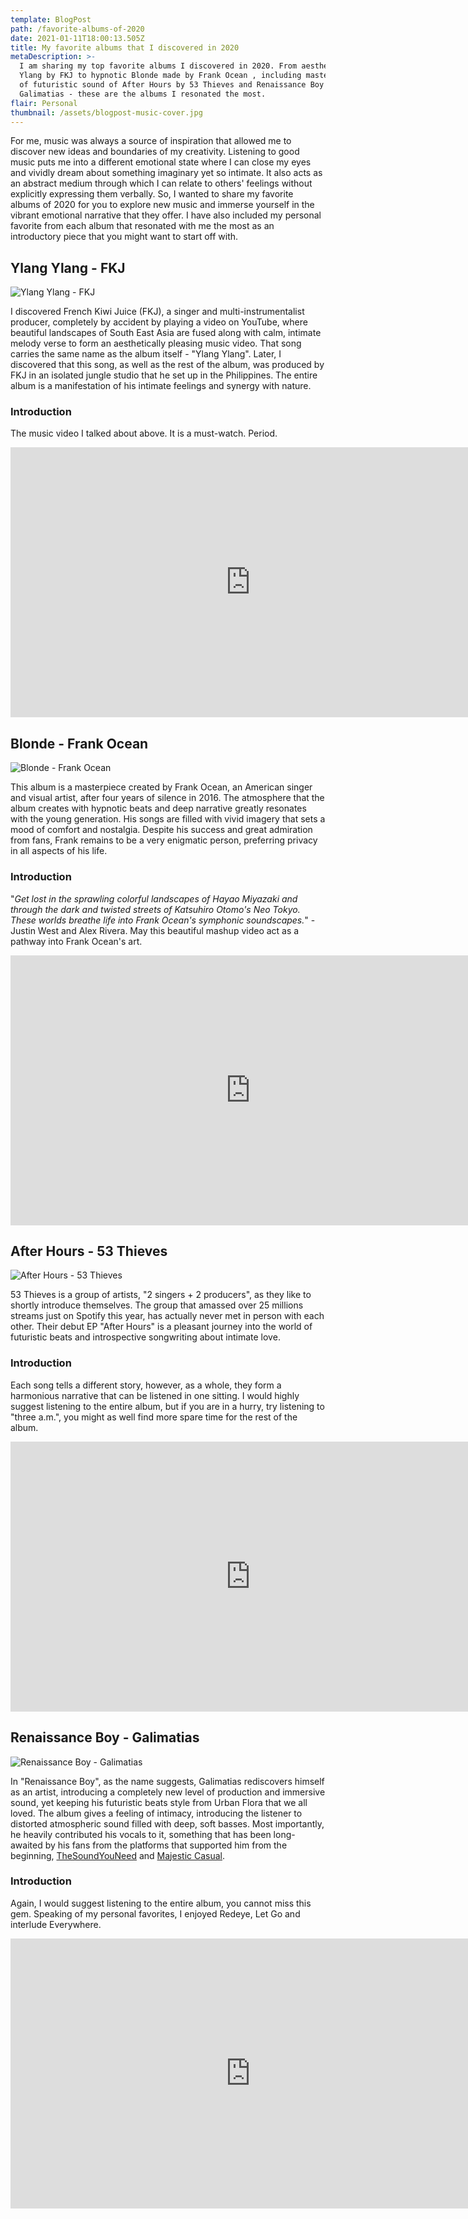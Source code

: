 ```yaml
---
template: BlogPost
path: /favorite-albums-of-2020
date: 2021-01-11T18:00:13.505Z
title: My favorite albums that I discovered in 2020
metaDescription: >-
  I am sharing my top favorite albums I discovered in 2020. From aesthetic Ylang
  Ylang by FKJ to hypnotic Blonde made by Frank Ocean , including masterpieces
  of futuristic sound of After Hours by 53 Thieves and Renaissance Boy by
  Galimatias - these are the albums I resonated the most.
flair: Personal
thumbnail: /assets/blogpost-music-cover.jpg
---
```

For me, music was always a source of inspiration that allowed me to discover new ideas and boundaries of my creativity. Listening to good music puts me into a different emotional state where I can close my eyes and vividly dream about something imaginary yet so intimate. It also acts as an abstract medium through which I can relate to others' feelings without explicitly expressing them verbally. So, I wanted to share my favorite albums of 2020 for you to explore new music and immerse yourself in the vibrant emotional narrative that they offer. I have also included my personal favorite from each album that resonated with me the most as an introductory piece that you might want to start off with.

## Ylang Ylang - FKJ

![Ylang Ylang - FKJ](/assets/ylang-ylang-cover.jpg "Ylang Ylang by FKJ")

I discovered French Kiwi Juice (FKJ), a singer and multi-instrumentalist producer, completely by accident by playing a video on YouTube, where beautiful landscapes of South East Asia are fused along with calm, intimate melody verse to form an aesthetically pleasing music video. That song carries the same name as the album itself - "Ylang Ylang". Later, I discovered that this song, as well as the rest of the album, was produced by FKJ in an isolated jungle studio that he set up in the Philippines. The entire album is a manifestation of his intimate feelings and synergy with nature.

### Introduction

The music video I talked about above. It is a must-watch. Period.

<div class="youtube-wrapper"><iframe width="768" height="432" src="https://www.youtube.com/embed/EfgAd6iHApE" frameborder="0" allow="accelerometer; autoplay; clipboard-write; encrypted-media; gyroscope; picture-in-picture" allowfullscreen></iframe></div>

## Blonde - Frank Ocean

![Blonde - Frank Ocean](/assets/blond-cover.jpg "Blonde - Frank Ocean")

This album is a masterpiece created by Frank Ocean, an American singer and visual artist, after four years of silence in 2016. The atmosphere that the album creates with hypnotic beats and deep narrative greatly resonates with the young generation. His songs are filled with vivid imagery that sets a mood of comfort and nostalgia. Despite his success and great admiration from fans, Frank remains to be a very enigmatic person, preferring privacy in all aspects of his life.

### Introduction

"*Get lost in the sprawling colorful landscapes of Hayao Miyazaki and through the dark and twisted streets of Katsuhiro Otomo's Neo Tokyo. These worlds breathe life into Frank Ocean's symphonic soundscapes.*" - Justin West and Alex Rivera. May this beautiful mashup video act as a pathway into Frank Ocean's art.

<div class="youtube-wrapper"><iframe width="768" height="432" src="https://www.youtube.com/embed/F5WWyyYG018" frameborder="0" allow="accelerometer; autoplay; clipboard-write; encrypted-media; gyroscope; picture-in-picture" allowfullscreen></iframe></div>

## After Hours - 53 Thieves

![After Hours - 53 Thieves](/assets/after-hours-cover.jpg "After Hours - 53 Thieves")

53 Thieves is a group of artists, "2 singers + 2 producers", as they like to shortly introduce themselves. The group that amassed over 25 millions streams just on Spotify this year, has actually never met in person with each other. Their debut EP "After Hours" is a pleasant journey into the world of futuristic beats and introspective songwriting about intimate love.

### Introduction

Each song tells a different story, however, as a whole, they form a harmonious narrative that can be listened in one sitting. I would highly suggest listening to the entire album, but if you are in a hurry, try listening to "three a.m.", you might as well find more spare time for the rest of the album.

<div class="youtube-wrapper"><iframe width="768" height="432" src="https://www.youtube.com/embed/uKSAqOZpaQs" frameborder="0" allow="accelerometer; autoplay; clipboard-write; encrypted-media; gyroscope; picture-in-picture" allowfullscreen></iframe></div>

## Renaissance Boy - Galimatias

![Renaissance Boy - Galimatias](/assets/renaissance-boy-cover.jpg "Renaissance Boy - Galimatias")

In "Renaissance Boy", as the name suggests, Galimatias rediscovers himself as an artist, introducing a completely new level of production and immersive sound, yet keeping his futuristic beats style from Urban Flora that we all loved. The album gives a feeling of intimacy, introducing the listener to distorted atmospheric sound filled with deep, soft basses. Most importantly, he heavily contributed his vocals to it, something that has been long-awaited by his fans from the platforms that supported him from the beginning, [TheSoundYouNeed](https://www.youtube.com/thesoundyouneed/featured) and [Majestic Casual](https://www.youtube.com/user/majesticcasual).

### Introduction

Again, I would suggest listening to the entire album, you cannot miss this gem. Speaking of my personal favorites, I enjoyed Redeye, Let Go and interlude Everywhere.

<div class="youtube-wrapper"><iframe width="768" height="432" src="https://www.youtube.com/embed/H-PG3ZqO-gA" frameborder="0" allow="accelerometer; autoplay; clipboard-write; encrypted-media; gyroscope; picture-in-picture" allowfullscreen></iframe></div>
